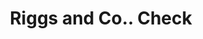---
doi: 10.7916/D83F61NN
date_other: '1880'
date_other_textual: 1880-1889
form: printed ephemera
genre:
- Checks (bank checks)
name:
- Riggs and Co.
object_in_context_url: https://biggert.cul.columbia.edu/items/view/ave_biggert_00104
subject_hierarchical_geographic:
- Washington, District of Columbia, United States
subject_name:
- Riggs and Co.
title: Riggs and Co.. Check
sort_title: Riggs and Co.. Check
call_number: ave_biggert_00104
coordinates:
- 38.90472222222222,-77.01638888888888
pid: ave_biggert_00104
identifiers: ave_biggert_00104
thumbnail: https://derivativo-3.library.columbia.edu/iiif/2/ldpd:343066/full/!256,256/0/native.jpg
permalink: /biggert/ave_biggert_00104/
layout: iiif-image-page
---